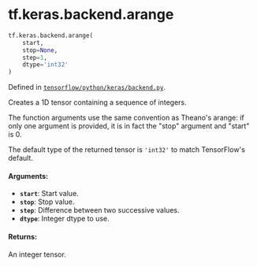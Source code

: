 <div itemscope itemtype="http://developers.google.com/ReferenceObject">
<meta itemprop="name" content="tf.keras.backend.arange" />
<meta itemprop="path" content="Stable" />
</div>

# tf.keras.backend.arange

``` python
tf.keras.backend.arange(
    start,
    stop=None,
    step=1,
    dtype='int32'
)
```



Defined in [`tensorflow/python/keras/backend.py`](https://www.tensorflow.org/code/tensorflow/python/keras/backend.py).

Creates a 1D tensor containing a sequence of integers.

The function arguments use the same convention as
Theano's arange: if only one argument is provided,
it is in fact the "stop" argument and "start" is 0.

The default type of the returned tensor is `'int32'` to
match TensorFlow's default.

#### Arguments:

* <b>`start`</b>: Start value.
* <b>`stop`</b>: Stop value.
* <b>`step`</b>: Difference between two successive values.
* <b>`dtype`</b>: Integer dtype to use.


#### Returns:

An integer tensor.